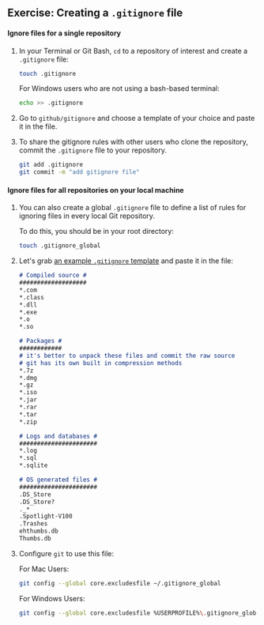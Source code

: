 ## Exercise: Creating a `.gitignore` file

#### Ignore files for a single repository

1. In your Terminal or Git Bash, `cd` to a repository of interest and create a `.gitignore` file:

   ```sh
   touch .gitignore
   ```

   For Windows users who are not using a bash-based terminal:

   ```sh
   echo >> .gitignore
   ```

1. Go to `github/gitignore` and choose a template of your choice and paste it in the file.

1. To share the gitignore rules with other users who clone the repository, commit the `.gitignore` file to your repository.

   ```sh
   git add .gitignore
   git commit -m "add gitignore file"
   ```

#### Ignore files for all repositories on your local machine

1. You can also create a global `.gitignore` file to define a list of rules for ignoring files in every local Git repository.

   To do this, you should be in your root directory:

   ```sh
   touch .gitignore_global
   ```

1. Let's grab [an example `.gitignore` template](https://gist.github.com/octocat/9257657) and paste it in the file:

   ```md
   # Compiled source #
   ###################
   *.com
   *.class
   *.dll
   *.exe
   *.o
   *.so

   # Packages #
   ############
   # it's better to unpack these files and commit the raw source
   # git has its own built in compression methods
   *.7z
   *.dmg
   *.gz
   *.iso
   *.jar
   *.rar
   *.tar
   *.zip

   # Logs and databases #
   ######################
   *.log
   *.sql
   *.sqlite

   # OS generated files #
   ######################
   .DS_Store
   .DS_Store?
   ._*
   .Spotlight-V100
   .Trashes
   ehthumbs.db
   Thumbs.db
   ```

1. Configure `git` to use this file:

   For Mac Users:

   ```sh
   git config --global core.excludesfile ~/.gitignore_global
   ```

   For Windows Users:

   ```sh
   git config --global core.excludesfile %USERPROFILE%\.gitignore_global
   ```
